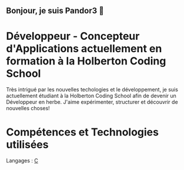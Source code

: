 ## Bonjour, je suis Pandor3 👋

# Développeur - Concepteur d'Applications actuellement en formation à la Holberton Coding School
Très intrigué par les nouvelles techologies et le développement, je suis actuellement étudiant à la Holberton Coding School afin de devenir un Développeur en herbe.
J'aime expérimenter, structurer et découvrir de nouvelles choses!

# Compétences et Technologies utilisées 

Langages : [C](https://camo.githubusercontent.com/cbc7ce4f6d9ba9dac1a8f41d269d900ed951c478aa2319fb8ef91d9d566a4e82/68747470733a2f2f696d672e736869656c64732e696f2f62616467652f2d432d4138423943433f6c6f676f3d63266c6f676f436f6c6f723d7768697465)
